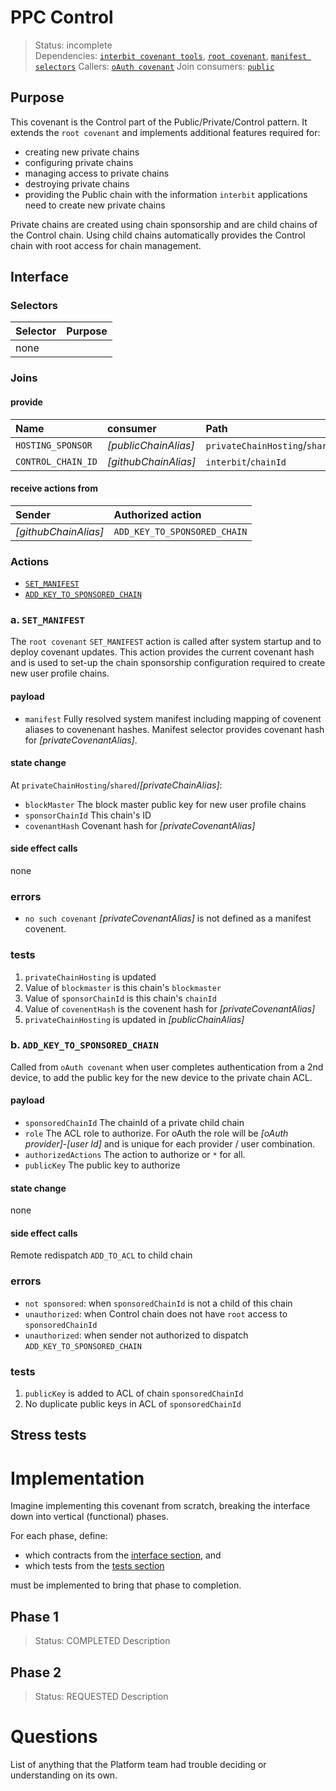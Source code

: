 # PPC Control

> Status: incomplete <br>
> Dependencies: [`interbit covenant tools`](link-to-spec), [`root covenant`](link-to-spec), [`manifest selectors`](link-to-spec)
> Callers: [`oAuth covenant`](./github-kyc.md)
> Join consumers: [`public`](./public.md)

## Purpose

This covenant is the Control part of the Public/Private/Control pattern. It extends the `root covenant` and implements additional features required for:

* creating new private chains
* configuring private chains
* managing access to private chains
* destroying private chains
* providing the Public chain with the information `interbit` applications need to create new private chains

Private chains are created using chain sponsorship and are child chains of the Control chain. Using child chains automatically provides the Control chain with root access for chain management.

## Interface

### Selectors

| Selector         | Purpose                                                   |
|:-                |:-                                                         |
| none             |                                                           |

### Joins

#### provide

| Name | consumer | Path |
|:-    |:-        |:-    |
| `HOSTING_SPONSOR`  | _[publicChainAlias]_ | `privateChainHosting`/`shared`/_[privateChainAlias]_ |
| `CONTROL_CHAIN_ID` | _[githubChainAlias]_ | `interbit`/`chainId` |

#### receive actions from

| Sender | Authorized action |
|:-      |:-                 |
| _[githubChainAlias]_ | `ADD_KEY_TO_SPONSORED_CHAIN` |

### Actions

* [`SET_MANIFEST`](#a-set_manifest)
* [`ADD_KEY_TO_SPONSORED_CHAIN`](#b-add_key_to_sponsored_chain)

### a. `SET_MANIFEST`

The `root covenant` `SET_MANIFEST` action is called after system startup and to deploy covenant updates. This action provides the current covenant hash and is used to set-up the chain sponsorship configuration required to create new user profile chains.

#### payload

* `manifest` Fully resolved system manifest including mapping of covenent aliases to covenenant hashes. Manifest selector provides covenant hash for _[privateCovenantAlias]_.

#### state change

At `privateChainHosting`/`shared`/_[privateChainAlias]_:

* `blockMaster` The block master public key for new user profile chains
* `sponsorChainId` This chain's ID
* `covenantHash` Covenant hash for _[privateCovenantAlias]_

#### side effect calls

none

### errors

* `no such covenant` _[privateCovenantAlias]_ is not defined as a manifest covenent.

### tests

1. `privateChainHosting` is updated
1. Value of `blockmaster` is this chain's `blockmaster`
1. Value of `sponsorChainId` is this chain's `chainId`
1. Value of `covenentHash` is the covenent hash for _[privateCovenantAlias]_
1. `privateChainHosting` is updated in _[publicChainAlias]_

### b. `ADD_KEY_TO_SPONSORED_CHAIN`

Called from `oAuth covenant` when user completes authentication from a 2nd device, to add the public key for the new device to the private chain ACL.

#### payload

* `sponsoredChainId` The chainId of a private child chain
* `role` The ACL role to authorize. For oAuth the role will be _[oAuth provider]_-_[user Id]_ and is unique for each provider / user combination.
* `authorizedActions` The action to authorize or `*` for all.
* `publicKey` The public key to authorize

#### state change

none

#### side effect calls

Remote redispatch `ADD_TO_ACL` to child chain

### errors

* `not sponsored`: when `sponsoredChainId` is not a child of this chain
* `unauthorized`: when Control chain does not have `root` access to `sponsoredChainId`
* `unauthorized`: when sender not authorized to dispatch `ADD_KEY_TO_SPONSORED_CHAIN`

### tests

1. `publicKey` is added to ACL of chain `sponsoredChainId`
1. No duplicate public keys in ACL of `sponsoredChainId`

## Stress tests

# Implementation

Imagine implementing this covenant from scratch, breaking the interface down into vertical (functional) phases.

For each phase, define:

* which contracts from the [interface section](#interface), and
* which tests from the [tests section](#tests)

must be implemented to bring that phase to completion.

## Phase 1

> Status: COMPLETED
Description

## Phase 2

> Status: REQUESTED
Description

# Questions

List of anything that the Platform team had trouble deciding or understanding on its own.
